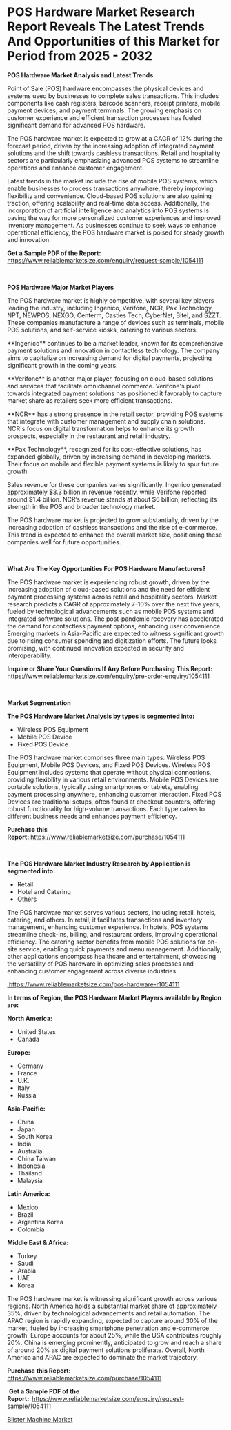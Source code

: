 <p><h1>POS Hardware Market Research Report Reveals The Latest Trends And Opportunities of this Market for Period from 2025 - 2032</h1></p><p><strong>POS Hardware Market Analysis and Latest Trends</strong></p>
<p><p>Point of Sale (POS) hardware encompasses the physical devices and systems used by businesses to complete sales transactions. This includes components like cash registers, barcode scanners, receipt printers, mobile payment devices, and payment terminals. The growing emphasis on customer experience and efficient transaction processes has fueled significant demand for advanced POS hardware.</p><p>The POS hardware market is expected to grow at a CAGR of 12% during the forecast period, driven by the increasing adoption of integrated payment solutions and the shift towards cashless transactions. Retail and hospitality sectors are particularly emphasizing advanced POS systems to streamline operations and enhance customer engagement. </p><p>Latest trends in the market include the rise of mobile POS systems, which enable businesses to process transactions anywhere, thereby improving flexibility and convenience. Cloud-based POS solutions are also gaining traction, offering scalability and real-time data access. Additionally, the incorporation of artificial intelligence and analytics into POS systems is paving the way for more personalized customer experiences and improved inventory management. As businesses continue to seek ways to enhance operational efficiency, the POS hardware market is poised for steady growth and innovation.</p></p>
<p><strong>Get a Sample PDF of the Report:&nbsp;</strong> <a href="https://www.reliablemarketsize.com/enquiry/request-sample/1054111?utm_campaign=2005&utm_medium=2&utm_source=Github&utm_content=ia&utm_term=21022025&utm_id=pos-hardware">https://www.reliablemarketsize.com/enquiry/request-sample/1054111</a></p>
<p>&nbsp;</p>
<p><strong>POS Hardware Major Market Players</strong></p>
<p><p>The POS hardware market is highly competitive, with several key players leading the industry, including Ingenico, Verifone, NCR, Pax Technology, NPT, NEWPOS, NEXGO, Centerm, Castles Tech, CyberNet, Bitel, and SZZT. These companies manufacture a range of devices such as terminals, mobile POS solutions, and self-service kiosks, catering to various sectors.</p><p>**Ingenico** continues to be a market leader, known for its comprehensive payment solutions and innovation in contactless technology. The company aims to capitalize on increasing demand for digital payments, projecting significant growth in the coming years.</p><p>**Verifone** is another major player, focusing on cloud-based solutions and services that facilitate omnichannel commerce. Verifone's pivot towards integrated payment solutions has positioned it favorably to capture market share as retailers seek more efficient transactions.</p><p>**NCR** has a strong presence in the retail sector, providing POS systems that integrate with customer management and supply chain solutions. NCR's focus on digital transformation helps to enhance its growth prospects, especially in the restaurant and retail industry.</p><p>**Pax Technology**, recognized for its cost-effective solutions, has expanded globally, driven by increasing demand in developing markets. Their focus on mobile and flexible payment systems is likely to spur future growth.</p><p>Sales revenue for these companies varies significantly. Ingenico generated approximately $3.3 billion in revenue recently, while Verifone reported around $1.4 billion. NCR’s revenue stands at about $6 billion, reflecting its strength in the POS and broader technology market.</p><p>The POS hardware market is projected to grow substantially, driven by the increasing adoption of cashless transactions and the rise of e-commerce. This trend is expected to enhance the overall market size, positioning these companies well for future opportunities.</p></p>
<p>&nbsp;</p>
<p><strong>What Are The Key Opportunities For POS Hardware Manufacturers?</strong></p>
<p><p>The POS hardware market is experiencing robust growth, driven by the increasing adoption of cloud-based solutions and the need for efficient payment processing systems across retail and hospitality sectors. Market research predicts a CAGR of approximately 7-10% over the next five years, fueled by technological advancements such as mobile POS systems and integrated software solutions. The post-pandemic recovery has accelerated the demand for contactless payment options, enhancing user convenience. Emerging markets in Asia-Pacific are expected to witness significant growth due to rising consumer spending and digitization efforts. The future looks promising, with continued innovation expected in security and interoperability.</p></p>
<p><strong>Inquire or Share Your Questions If Any Before Purchasing This Report:</strong> <a href="https://www.reliablemarketsize.com/enquiry/pre-order-enquiry/1054111?utm_campaign=2005&utm_medium=2&utm_source=Github&utm_content=ia&utm_term=21022025&utm_id=pos-hardware">https://www.reliablemarketsize.com/enquiry/pre-order-enquiry/1054111</a></p>
<p>&nbsp;</p>
<p><strong>Market Segmentation</strong></p>
<p><strong>The POS Hardware Market Analysis by types is segmented into:</strong></p>
<p><ul><li>Wireless POS Equipment</li><li>Mobile POS Device</li><li>Fixed POS Device</li></ul></p>
<p><p>The POS hardware market comprises three main types: Wireless POS Equipment, Mobile POS Devices, and Fixed POS Devices. Wireless POS Equipment includes systems that operate without physical connections, providing flexibility in various retail environments. Mobile POS Devices are portable solutions, typically using smartphones or tablets, enabling payment processing anywhere, enhancing customer interaction. Fixed POS Devices are traditional setups, often found at checkout counters, offering robust functionality for high-volume transactions. Each type caters to different business needs and enhances payment efficiency.</p></p>
<p><strong>Purchase this Report:&nbsp;</strong><a href="https://www.reliablemarketsize.com/purchase/1054111?utm_campaign=2005&utm_medium=2&utm_source=Github&utm_content=ia&utm_term=21022025&utm_id=pos-hardware">https://www.reliablemarketsize.com/purchase/1054111</a></p>
<p>&nbsp;</p>
<p><strong>The POS Hardware Market Industry Research by Application is segmented into:</strong></p>
<p><ul><li>Retail</li><li>Hotel and Catering</li><li>Others</li></ul></p>
<p><p>The POS hardware market serves various sectors, including retail, hotels, catering, and others. In retail, it facilitates transactions and inventory management, enhancing customer experience. In hotels, POS systems streamline check-ins, billing, and restaurant orders, improving operational efficiency. The catering sector benefits from mobile POS solutions for on-site service, enabling quick payments and menu management. Additionally, other applications encompass healthcare and entertainment, showcasing the versatility of POS hardware in optimizing sales processes and enhancing customer engagement across diverse industries.</p></p>
<p><a href="https://www.reliablemarketsize.com/pos-hardware-r1054111?utm_campaign=2005&utm_medium=2&utm_source=Github&utm_content=ia&utm_term=21022025&utm_id=pos-hardware">&nbsp;https://www.reliablemarketsize.com/pos-hardware-r1054111</a></p>
<p><strong>In terms of Region, the POS Hardware Market Players available by Region are:</strong></p>
<p>
    <p> <strong> North America: </strong>
        <ul>
            <li>United States</li>
            <li>Canada</li>
        </ul>
        </p> 
    <p> <strong> Europe: </strong>
        <ul>
            <li>Germany</li>
            <li>France</li>
            <li>U.K.</li>
            <li>Italy</li>
            <li>Russia</li>
        </ul>
        </p> 
    <p> <strong> Asia-Pacific: </strong>
        <ul>
            <li>China</li>
            <li>Japan</li>
            <li>South Korea</li>
            <li>India</li>
            <li>Australia</li>
            <li>China Taiwan</li>
            <li>Indonesia</li>
            <li>Thailand</li>
            <li>Malaysia</li>
        </ul>
        </p> 
    <p> <strong> Latin America: </strong>
        <ul>
            <li>Mexico</li>
            <li>Brazil</li>
            <li>Argentina Korea</li>
            <li>Colombia</li>
        </ul>
        </p> 
    <p> <strong> Middle East & Africa: </strong>
        <ul>
            <li>Turkey</li>
            <li>Saudi</li>
            <li>Arabia</li>
            <li>UAE</li>
            <li>Korea</li>
        </ul>
    </p>
    </p>
<p><p>The POS hardware market is witnessing significant growth across various regions. North America holds a substantial market share of approximately 35%, driven by technological advancements and retail automation. The APAC region is rapidly expanding, expected to capture around 30% of the market, fueled by increasing smartphone penetration and e-commerce growth. Europe accounts for about 25%, while the USA contributes roughly 20%. China is emerging prominently, anticipated to grow and reach a share of around 20% as digital payment solutions proliferate. Overall, North America and APAC are expected to dominate the market trajectory.</p></p>
<p><strong>Purchase this Report: </strong><a href="https://www.reliablemarketsize.com/purchase/1054111?utm_campaign=2005&utm_medium=2&utm_source=Github&utm_content=ia&utm_term=21022025&utm_id=pos-hardware">https://www.reliablemarketsize.com/purchase/1054111</a></p>
<p>&nbsp;<strong>Get a Sample PDF of the Report:&nbsp;&nbsp;</strong><a href="https://www.reliablemarketsize.com/enquiry/request-sample/1054111?utm_campaign=2005&utm_medium=2&utm_source=Github&utm_content=ia&utm_term=21022025&utm_id=pos-hardware">https://www.reliablemarketsize.com/enquiry/request-sample/1054111</a></p>
<p><strong></strong></p>
<p><p><a href="https://github.com/FlorianWolf90/Market-Research-Report-List-1/blob/main/blister-machine-market.md?utm_campaign=2005&utm_medium=2&utm_source=Github&utm_content=ia&utm_term=21022025&utm_id=pos-hardware">Blister Machine Market</a></p></p>
